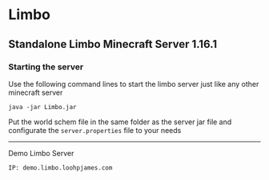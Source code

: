 # Limbo
## Standalone Limbo Minecraft Server 1.16.1

### Starting the server
Use the following command lines to start the limbo server just like any other minecraft server
```
java -jar Limbo.jar
```

Put the world schem file in the same folder as the server jar file and configurate the `server.properties` file to your needs 
***
Demo Limbo Server
```
IP: demo.limbo.loohpjames.com
```
